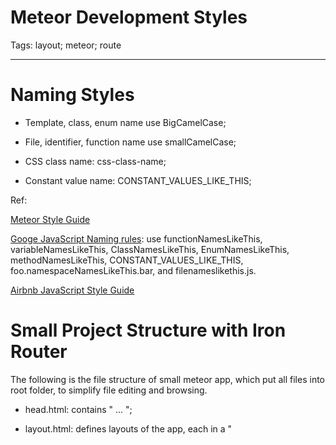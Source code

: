 # Meteor Development Styles
Tags: layout; meteor; route

------

# Naming Styles

* Template, class, enum name use BigCamelCase;

* File, identifier, function name use smallCamelCase;

* CSS class name: css-class-name;

* Constant value name: CONSTANT_VALUES_LIKE_THIS;

Ref:

[Meteor Style Guide](https://github.com/meteor/meteor/wiki/Meteor-Style-Guide)

[Googe JavaScript Naming rules](https://google-styleguide.googlecode.com/svn/trunk/javascriptguide.xml#Naming):
use functionNamesLikeThis, variableNamesLikeThis, ClassNamesLikeThis, EnumNamesLikeThis, methodNamesLikeThis, CONSTANT_VALUES_LIKE_THIS, foo.namespaceNamesLikeThis.bar, and filenameslikethis.js.

[Airbnb JavaScript Style Guide](https://github.com/airbnb/javascript)

# Small Project Structure with Iron Router

The following is the file structure of small meteor app,
which put all files into root folder, to simplify file editing and browsing.

* head.html: contains "<head> ... </head>";

* layout.html: defines layouts of the app, each in a "<template>", you can put multiple layouts in this file;

* router.js: defines all routes and layouts. Put all javascript codes starting with "Router." (such as Router.route, Router.configure) into this file;

* collections.js: define persistent collections, or models of application;

* style.css: defines global css styles here;

* comTemp.html: defines global common templates here;

* page triad: consists of a view (html), a controller (js) and a formatter (css).
    So the home page triad consists of home.html, home.js and home.css;

# Large Project Structures

[Microscope](https://github.com/DiscoverMeteor/Microscope) of [Discover Meteor](https://www.discovermeteor.com/) is a good example:

$ git clone https://github.com/DiscoverMeteor/Microscope.git
$ cd Microscope
$ tree -L 3
.
├── client
│   ├── helpers
│   │   ├── config.js
│   │   ├── errors.js
│   │   └── handlebars.js
│   ├── main.html
│   ├── main.js
│   ├── stylesheets
│   │   └── style.css
│   └── templates
│       ├── application
│       ├── comments
│       ├── includes
│       ├── notifications
│       └── posts
├── lib
│   ├── collections
│   │   ├── comments.js
│   │   ├── notifications.js
│   │   └── posts.js
│   ├── permissions.js
│   └── router.js
├── LICENSE.txt
├── README.markdown
├── README.nitrous.md
└── server
    ├── fixtures.js
    └── publications.js

Ref:

[Structuring your application in Meteor Docs](http://docs.meteor.com/#/full/structuringyourapp)

[iron-router official guide](https://github.com/EventedMind/iron-router/blob/devel/Guide.md)

google "iron router layout";

[Iron-Router Tutorial](http://www.manuel-schoebel.com/blog/iron-router-tutorial)

[Meteor Iron Router layout template](http://stackoverflow.com/questions/21824045/meteor-iron-router-layout-template)

[Meteor Iron-Router Layout Rendering](http://stackoverflow.com/questions/19909945/meteor-iron-router-layout-rendering)

[Set Up Navigation With Iron Router and Bootstrap](http://robertdickert.com/blog/2014/05/09/set-up-navigation-with-iron-router-and-bootstrap/)

[A Beginner’s Guide to Iron Router, Part 1](http://meteortips.com/tutorial/iron-router-part-1/) on [Meteor Tips](http://meteortips.com/)

